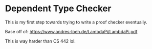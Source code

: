 # Dependent Type Checker
This is my first step towards trying to write a proof checker eventually. 

Base off of:
https://www.andres-loeh.de/LambdaPi/LambdaPi.pdf

This is way harder than CS 442 lol.
